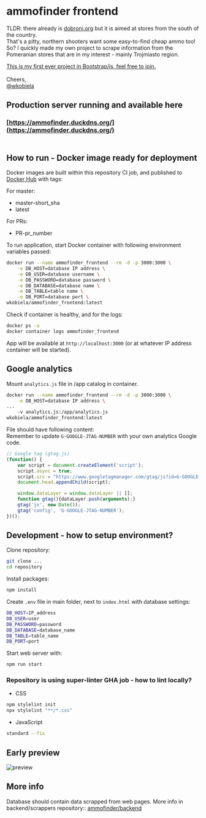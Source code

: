 # ammofinder frontend

TLDR: there already is [dobroni.org](dobroni.org) but it is aimed at stores from the south of the country.<br>
That's a pitty, northern shooters want some easy-to-find cheap ammo too!<br>
So? I quickly made my own project to scrape information from the Pomeranian stores that are in my interest - mainly Trojmiasto region.

<u>This is my first ever project in Bootstrap/js, feel free to join.</u>
<br><br>
Cheers,<br>
[@wkobiela](https://github.com/wkobiela)

## Production server running and available here
### [https://ammofinder.duckdns.org/](https://ammofinder.duckdns.org/) <br><br>


## How to run - Docker image ready for deployment

Docker images are built within this repository CI job, and published to [Docker Hub](https://hub.docker.com/repository/docker/wkobiela/ammofinder_frontend/general) with tags:

For master:
- master-short_sha
- latest

For PRs:
- PR-pr_number

To run application, start Docker container with following environment variables passed:

```bash
docker run --name ammofinder_frontend --rm -d -p 3000:3000 \
    -e DB_HOST=database IP address \
    -e DB_USER=database username \
    -e DB_PASSWORD=database password \
    -e DB_DATABASE=database name \
    -e DB_TABLE=table name \
    -e DB_PORT=database port \
wkobiela/ammofinder_frontend:latest
```
Check if container is healthy, and for the logs:
```bash
docker ps -a
docker container logs ammofinder_frontend
```

App will be available at `http://localhost:3000` (or at whatever IP address container will be started).


## Google analytics
Mount `analytics.js` file in /app catalog in container.<br>

```bash
docker run --name ammofinder_frontend --rm -d -p 3000:3000 \
    -e DB_HOST=database IP address \
...
    -v analytics.js:/app/analytics.js
wkobiela/ammofinder_frontend:latest
```

File should have following content: <br>
Remember to update `G-GOOGLE-JTAG-NUMBER` with your own analytics Google code.

```js
// Google tag (gtag.js)
(function() {
    var script = document.createElement('script');
    script.async = true;
    script.src = "https://www.googletagmanager.com/gtag/js?id=G-GOOGLE-JTAG-NUMBER";
    document.head.appendChild(script);

    window.dataLayer = window.dataLayer || [];
    function gtag(){dataLayer.push(arguments);}
    gtag('js', new Date());
    gtag('config', 'G-GOOGLE-JTAG-NUMBER');
})();
```

## Development - how to setup environment?
Clone repository:
```bash
git clone ...
cd repository
```

Install packages:
```bash
npm install
```

Create `.env` file in main folder, next to `index.html` with database settings:

```bash
DB_HOST=IP_address
DB_USER=user
DB_PASSWORD=password
DB_DATABASE=database_name
DB_TABLE=table_name
DB_PORT=port
```
Start web server with:

```bash
npm run start
```


### Repository is using super-linter GHA job - how to lint locally?
- CSS
```bash
npm stylelint init
npx stylelint "**/*.css"
```
- JavaScript
```bash
standard --fix
```

## Early preview

![preview](https://i.ibb.co/XpZxpSH/Przechwytywanie.png)


## More info
Database should contain data scrapped from web pages. More info in backend/scrappers repository::
[ammofinder/backend](https://github.com/ammofinder/backend)